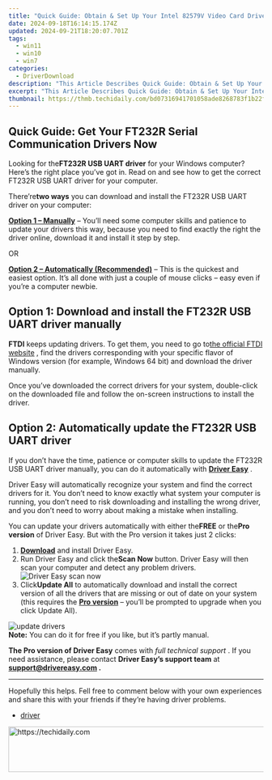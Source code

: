 ```yaml
---
title: "Quick Guide: Obtain & Set Up Your Intel 82579V Video Card Drivers at Zero Expense"
date: 2024-09-18T16:14:15.174Z
updated: 2024-09-21T18:20:07.701Z
tags:
  - win11
  - win10
  - win7
categories:
  - DriverDownload
description: "This Article Describes Quick Guide: Obtain & Set Up Your Intel 82579V Video Card Drivers at Zero Expense"
excerpt: "This Article Describes Quick Guide: Obtain & Set Up Your Intel 82579V Video Card Drivers at Zero Expense"
thumbnail: https://thmb.techidaily.com/bd07316941701058ade8268783f1b22f361afa62011ca186263bd79d53a465d1.png
---
```


## Quick Guide: Get Your FT232R Serial Communication Drivers Now

Looking for the**FT232R USB UART driver** for your Windows computer? Here’s the right place you’ve got in. Read on and see how to get the correct FT232R USB UART driver for your computer.

 There’re**two ways** you can download and install the FT232R USB UART driver on your computer:

**[Option 1 – Manually](https://tools.techidaily.com/drivereasy/download/)**  – You’ll need some computer skills and patience to update your drivers this way, because you need to find exactly the right the driver online, download it and install it step by step.

OR

**[Option 2 – Automatically (Recommended)](https://www.drivereasy.com/knowledge/ft232r-usb-uart-driver-download-easily-quickly/#o2)**  – This is the quickest and easiest option. It’s all done with just a couple of mouse clicks – easy even if you’re a computer newbie.

## Option 1: Download and install the FT232R USB UART driver manually

**FTDI** keeps updating drivers. To get them, you need to go to[the official FTDI website](https://www.ftdichip.com/Drivers/VCP.htm) , find the drivers corresponding with your specific flavor of Windows version (for example, Windows 64 bit) and download the driver manually.

 Once you’ve downloaded the correct drivers for your system, double-click on the downloaded file and follow the on-screen instructions to install the driver.

## Option 2: Automatically update the FT232R USB UART driver

 If you don’t have the time, patience or computer skills to update the FT232R USB UART driver manually, you can do it automatically with **[Driver Easy](https://tools.techidaily.com/drivereasy/download/)**  .

 Driver Easy will automatically recognize your system and find the correct drivers for it. You don’t need to know exactly what system your computer is running, you don’t need to risk downloading and installing the wrong driver, and you don’t need to worry about making a mistake when installing.

 You can update your drivers automatically with either the**FREE** or the**Pro version** of Driver Easy. But with the Pro version it takes just 2 clicks:

1. **[Download](https://tools.techidaily.com/drivereasy/download/)**  and install Driver Easy.
2. Run Driver Easy and click the**Scan Now** button. Driver Easy will then scan your computer and detect any problem drivers.  
![Driver Easy scan now](https://images.drivereasy.com/wp-content/uploads/2018/11/img_5bea6bc2b9153.jpg)
3. Click**Update All** to automatically download and install the correct version of all the drivers that are missing or out of date on your system (this requires the **[Pro version](https://tools.techidaily.com/drivereasy/download/)**  – you’ll be prompted to upgrade when you click Update All).  

![update drivers](https://images.drivereasy.com/wp-content/uploads/2018/11/img_5bea6f20bd3d7.jpg)  
**Note:** You can do it for free if you like, but it’s partly manual.

**The Pro version of Driver Easy** comes with _full technical support_ . If you need assistance, please contact **Driver Easy’s support team** at **[support@drivereasy.com](https://tools.techidaily.com/drivereasy/download/) .**

---

 Hopefully this helps. Fell free to comment below with your own experiences and share this with your friends if they’re having driver problems.

* [driver](https://tools.techidaily.com/drivereasy/download/)

<ins class="adsbygoogle"
     style="display:block"
     data-ad-format="autorelaxed"
     data-ad-client="ca-pub-7571918770474297"
     data-ad-slot="1223367746"></ins>

<ins class="adsbygoogle"
     style="display:block"
     data-ad-client="ca-pub-7571918770474297"
     data-ad-slot="8358498916"
     data-ad-format="auto"
     data-full-width-responsive="true"></ins>



<!-- affiliate ads begin -->
<a href="https://bluetties.sjv.io/c/5597632/2141687/17094" target="_top" id="2141687">
  <img src="//a.impactradius-go.com/display-ad/17094-2141687" border="0" alt="https://techidaily.com" width="728" height="90"/>
</a>
<img height="0" width="0" src="https://bluetties.sjv.io/i/5597632/2141687/17094" style="position:absolute;visibility:hidden;" border="0" />
<!-- affiliate ads end -->

